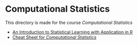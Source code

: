 # Computational Statistics

This directory is made for the course *Computational Statistics*

* [An Introduction to Statistical Learning with Application in R](ISLR.pdf)
* [Cheat Sheet for *Computational Statistics*](cheatsheet.pdf)

